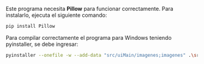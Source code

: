 Este programa necesita **Pillow** para funcionar correctamente. Para instalarlo, ejecuta el siguiente comando:

```bash
pip install Pillow
```

Para compilar correctamente el programa para Windows teniendo pyinstaller, se debe ingresar:

```bash
pyinstaller --onefile -w --add-data "src/uiMain/imagenes;imagenes" .\src\uiMain\gui.py
```